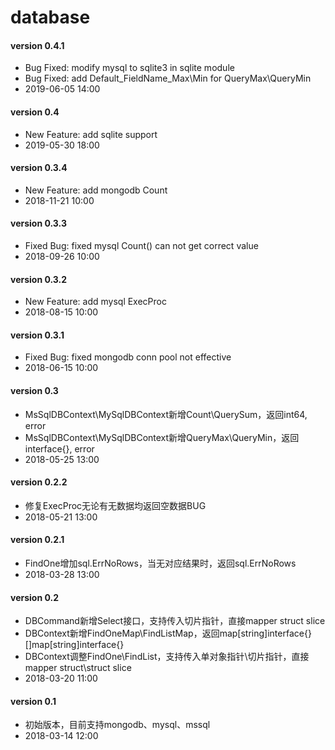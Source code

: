 # database

#### version 0.4.1
* Bug Fixed: modify mysql to sqlite3 in sqlite module
* Bug Fixed: add Default_FieldName_Max\Min for QueryMax\QueryMin
* 2019-06-05 14:00

#### version 0.4
* New Feature: add sqlite support
* 2019-05-30 18:00

#### version 0.3.4
* New Feature: add mongodb Count
* 2018-11-21 10:00

#### version 0.3.3
* Fixed Bug: fixed mysql Count() can not get correct value
* 2018-09-26 10:00

#### version 0.3.2
* New Feature: add mysql ExecProc
* 2018-08-15 10:00

#### version 0.3.1
* Fixed Bug: fixed mongodb conn pool not effective
* 2018-06-15 10:00

#### version 0.3
* MsSqlDBContext\MySqlDBContext新增Count\QuerySum，返回int64, error
* MsSqlDBContext\MySqlDBContext新增QueryMax\QueryMin，返回interface{}, error
* 2018-05-25 13:00

#### version 0.2.2
* 修复ExecProc无论有无数据均返回空数据BUG
* 2018-05-21 13:00

#### version 0.2.1
* FindOne增加sql.ErrNoRows，当无对应结果时，返回sql.ErrNoRows
* 2018-03-28 13:00

#### version 0.2
* DBCommand新增Select接口，支持传入切片指针，直接mapper struct slice
* DBContext新增FindOneMap\FindListMap，返回map[string]interface{}\[]map[string]interface{}
* DBContext调整FindOne\FindList，支持传入单对象指针\切片指针，直接mapper struct\struct slice
* 2018-03-20 11:00

#### version 0.1
* 初始版本，目前支持mongodb、mysql、mssql
* 2018-03-14 12:00